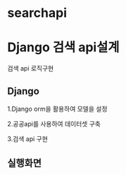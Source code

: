 # searchapi
<h1> Django 검색 api설계 </h1>

 검색 api 로직구현

<h2> Django </h2>

 1.Django orm을 활용하여 모델을 설정
 
 2.공공api를 사용하여 데이터셋 구축
 
 3.검색 api 구현
 

<h2> 실행화면 </h2>

 

